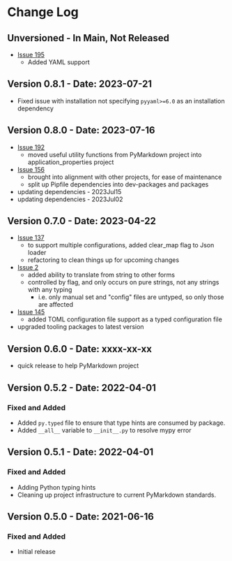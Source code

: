 # Change Log

## Unversioned - In Main, Not Released

- [Issue 195](https://github.com/jackdewinter/application_properties/issues/195)
  - Added YAML support

## Version 0.8.1 - Date: 2023-07-21

- Fixed issue with installation not specifying `pyyaml>=6.0` as an installation dependency

## Version 0.8.0 - Date: 2023-07-16

- [Issue 192](https://github.com/jackdewinter/application_properties/issues/192)
  - moved useful utility functions from PyMarkdown project into application_properties
    project
- [Issue 156](https://github.com/jackdewinter/application_properties/issues/156)
  - brought into alignment with other projects, for ease of maintenance
  - split up Pipfile dependencies into dev-packages and packages
- updating dependencies - 2023Jul15
- updating dependencies - 2023Jul02

## Version 0.7.0 - Date: 2023-04-22

- [Issue 137](https://github.com/jackdewinter/application_properties/issues/137)
  - to support multiple configurations, added clear_map flag to Json loader
  - refactoring to clean things up for upcoming changes
- [Issue 2](https://github.com/jackdewinter/application_properties/issues/2)
  - added ability to translate from string to other forms
  - controlled by flag, and only occurs on pure strings, not any strings with any typing
    - i.e. only manual set and "config" files are untyped, so only those are affected
- [Issue 145](https://github.com/jackdewinter/application_properties/issues/145)
  - added TOML configuration file support as a typed configuration file
- upgraded tooling packages to latest version

## Version 0.6.0 - Date: xxxx-xx-xx

- quick release to help PyMarkdown project

## Version 0.5.2 - Date: 2022-04-01

### Fixed and Added

- Added `py.typed` file to ensure that type hints are consumed by package.
- Added `__all__` variable to `__init__.py` to resolve mypy error

## Version 0.5.1 - Date: 2022-04-01

### Fixed and Added

- Adding Python typing hints
- Cleaning up project infrastructure to current PyMarkdown standards.

## Version 0.5.0 - Date: 2021-06-16

### Fixed and Added

- Initial release
